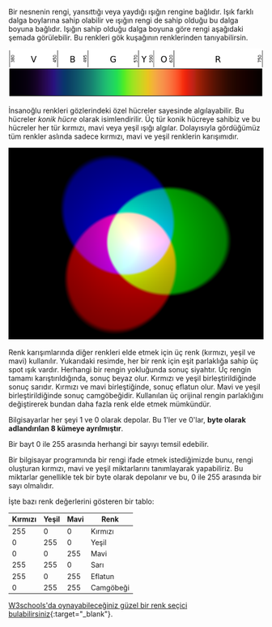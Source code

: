Bir nesnenin rengi, yansıttığı veya yaydığı ışığın rengine bağlıdır. Işık farklı dalga boylarına sahip olabilir ve ışığın rengi de sahip olduğu bu dalga boyuna bağlıdır. Işığın sahip olduğu dalga boyuna göre rengi aşağıdaki şemada görülebilir. Bu renkleri gök kuşağının renklerinden tanıyabilirsin.

![Görünür spektrum](images/linear-visible-spectrum.png)

İnsanoğlu renkleri gözlerindeki özel hücreler sayesinde algılayabilir. Bu hücreler *konik hücre* olarak isimlendirilir. Üç tür konik hücreye sahibiz ve bu hücreler her tür kırmızı, mavi veya yeşil ışığı algılar. Dolayısıyla gördüğümüz tüm renkler aslında sadece kırmızı, mavi ve yeşil renklerin karışımıdır.

![İlave renk karışımı](images/additive-colour-mixing.png)

Renk karışımlarında diğer renkleri elde etmek için üç renk (kırmızı, yeşil ve mavi) kullanılır. Yukarıdaki resimde, her bir renk için eşit parlaklığa sahip üç spot ışık vardır. Herhangi bir rengin yokluğunda sonuç siyahtır. Üç rengin tamamı karıştırıldığında, sonuç beyaz olur. Kırmızı ve yeşil birleştirildiğinde sonuç sarıdır. Kırmızı ve mavi birleştiğinde, sonuç eflatun olur. Mavi ve yeşil birleştirildiğinde sonuç camgöbeğidir. Kullanılan üç orijinal rengin parlaklığını değiştirerek bundan daha fazla renk elde etmek mümkündür.

Bilgisayarlar her şeyi 1 ve 0 olarak depolar. Bu 1'ler ve 0'lar, **byte olarak adlandırılan 8 kümeye ayrılmıştır**.

Bir  bayt  0 ile 255 arasında herhangi bir sayıyı temsil edebilir.

Bir bilgisayar programında bir rengi ifade etmek istediğimizde bunu, rengi oluşturan kırmızı, mavi ve yeşil miktarlarını tanımlayarak yapabiliriz. Bu miktarlar genellikle tek bir byte olarak depolanır ve bu, 0 ile 255 arasında bir sayı olmalıdır.

İşte bazı renk değerlerini gösteren bir tablo:

| Kırmızı | Yeşil | Mavi | Renk      |
| ------- | ----- | ---- | --------- |
| 255     | 0     | 0    | Kırmızı   |
| 0       | 255   | 0    | Yeşil     |
| 0       | 0     | 255  | Mavi      |
| 255     | 255   | 0    | Sarı      |
| 255     | 0     | 255  | Eflatun   |
| 0       | 255   | 255  | Camgöbeği |

[W3schools'da oynayabileceğiniz güzel bir renk seçici bulabilirsiniz](https://www.w3schools.com/colors/colors_rgb.asp){:target="_blank"}.